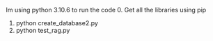 Im using python 3.10.6 to run the code
0. Get all the libraries using pip
1. python create_database2.py
2. python test_rag.py

